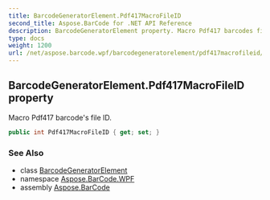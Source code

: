 ```yaml
---
title: BarcodeGeneratorElement.Pdf417MacroFileID
second_title: Aspose.BarCode for .NET API Reference
description: BarcodeGeneratorElement property. Macro Pdf417 barcodes file ID
type: docs
weight: 1200
url: /net/aspose.barcode.wpf/barcodegeneratorelement/pdf417macrofileid/
---
```

## BarcodeGeneratorElement.Pdf417MacroFileID property

Macro Pdf417 barcode's file ID.

```csharp
public int Pdf417MacroFileID { get; set; }
```

### See Also

* class [BarcodeGeneratorElement](../)
* namespace [Aspose.BarCode.WPF](../../../aspose.barcode.wpf/)
* assembly [Aspose.BarCode](../../../)


